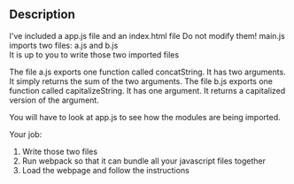 ## Description
I've included a app.js file and an index.html file
Do not modify them!
main.js imports two files: a.js and b.js  
It is up to you to write those two imported files

The file a.js exports one function called concatString. It has two arguments. It simply returns the sum of the two arguments.
The file b.js exports one function called capitalizeString. It has one argument. It returns a capitalized version of the argument.

You will have to look at app.js to see how the modules are being imported.

Your job: 
1. Write those two files
2. Run webpack so that it can bundle all your javascript files together
3. Load the webpage and follow the instructions
